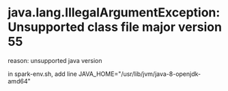 # java.lang.IllegalArgumentException: Unsupported class file major version 55
reason: unsupported java version

in spark-env.sh, add line
JAVA_HOME="/usr/lib/jvm/java-8-openjdk-amd64"


